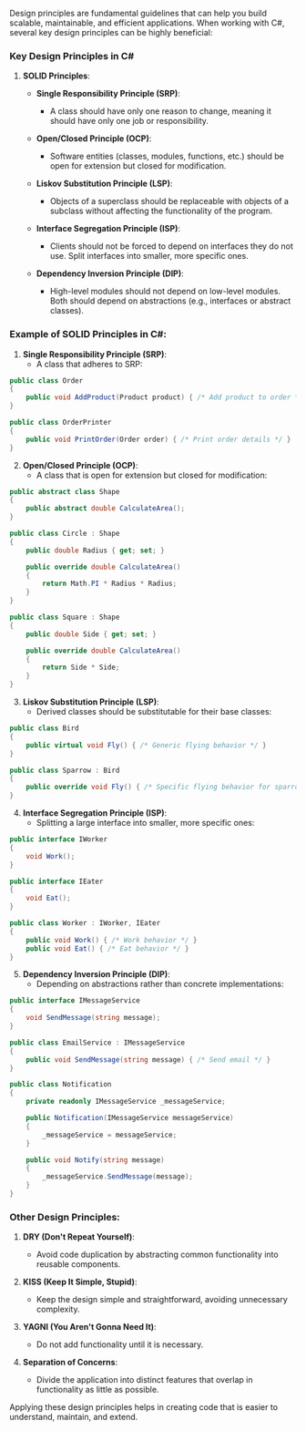 Design principles are fundamental guidelines that can help you build scalable, maintainable, and efficient applications. When working with C#, several key design principles can be highly beneficial:

### **Key Design Principles in C#**

1. **SOLID Principles**:
    - **Single Responsibility Principle (SRP)**:
      - A class should have only one reason to change, meaning it should have only one job or responsibility.
      
    - **Open/Closed Principle (OCP)**:
      - Software entities (classes, modules, functions, etc.) should be open for extension but closed for modification.
      
    - **Liskov Substitution Principle (LSP)**:
      - Objects of a superclass should be replaceable with objects of a subclass without affecting the functionality of the program.
      
    - **Interface Segregation Principle (ISP)**:
      - Clients should not be forced to depend on interfaces they do not use. Split interfaces into smaller, more specific ones.
      
    - **Dependency Inversion Principle (DIP)**:
      - High-level modules should not depend on low-level modules. Both should depend on abstractions (e.g., interfaces or abstract classes).

### **Example of SOLID Principles in C#**:

1. **Single Responsibility Principle (SRP)**:
    - A class that adheres to SRP:

```csharp
public class Order
{
    public void AddProduct(Product product) { /* Add product to order */ }
}

public class OrderPrinter
{
    public void PrintOrder(Order order) { /* Print order details */ }
}
```

2. **Open/Closed Principle (OCP)**:
    - A class that is open for extension but closed for modification:

```csharp
public abstract class Shape
{
    public abstract double CalculateArea();
}

public class Circle : Shape
{
    public double Radius { get; set; }

    public override double CalculateArea()
    {
        return Math.PI * Radius * Radius;
    }
}

public class Square : Shape
{
    public double Side { get; set; }

    public override double CalculateArea()
    {
        return Side * Side;
    }
}
```

3. **Liskov Substitution Principle (LSP)**:
    - Derived classes should be substitutable for their base classes:

```csharp
public class Bird
{
    public virtual void Fly() { /* Generic flying behavior */ }
}

public class Sparrow : Bird
{
    public override void Fly() { /* Specific flying behavior for sparrows */ }
}
```

4. **Interface Segregation Principle (ISP)**:
    - Splitting a large interface into smaller, more specific ones:

```csharp
public interface IWorker
{
    void Work();
}

public interface IEater
{
    void Eat();
}

public class Worker : IWorker, IEater
{
    public void Work() { /* Work behavior */ }
    public void Eat() { /* Eat behavior */ }
}
```

5. **Dependency Inversion Principle (DIP)**:
    - Depending on abstractions rather than concrete implementations:

```csharp
public interface IMessageService
{
    void SendMessage(string message);
}

public class EmailService : IMessageService
{
    public void SendMessage(string message) { /* Send email */ }
}

public class Notification
{
    private readonly IMessageService _messageService;

    public Notification(IMessageService messageService)
    {
        _messageService = messageService;
    }

    public void Notify(string message)
    {
        _messageService.SendMessage(message);
    }
}
```

### **Other Design Principles**:

1. **DRY (Don't Repeat Yourself)**:
   - Avoid code duplication by abstracting common functionality into reusable components.

2. **KISS (Keep It Simple, Stupid)**:
   - Keep the design simple and straightforward, avoiding unnecessary complexity.

3. **YAGNI (You Aren't Gonna Need It)**:
   - Do not add functionality until it is necessary.

4. **Separation of Concerns**:
   - Divide the application into distinct features that overlap in functionality as little as possible.

Applying these design principles helps in creating code that is easier to understand, maintain, and extend. 